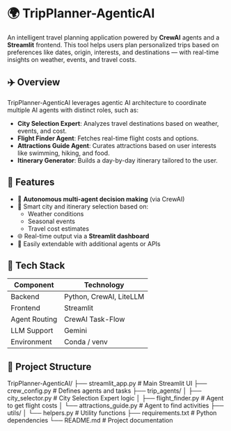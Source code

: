 # 🌍 TripPlanner-AgenticAI

An intelligent travel planning application powered by **CrewAI** agents and a **Streamlit** frontend. This tool helps users plan personalized trips based on preferences like dates, origin, interests, and destinations — with real-time insights on weather, events, and travel costs.

## ✈️ Overview

TripPlanner-AgenticAI leverages agentic AI architecture to coordinate multiple AI agents with distinct roles, such as:

- **City Selection Expert**: Analyzes travel destinations based on weather, events, and cost.
- **Flight Finder Agent**: Fetches real-time flight costs and options.
- **Attractions Guide Agent**: Curates attractions based on user interests like swimming, hiking, and food.
- **Itinerary Generator**: Builds a day-by-day itinerary tailored to the user.

## 🎯 Features

- 🧠 **Autonomous multi-agent decision making** (via CrewAI)
- 📅 Smart city and itinerary selection based on:
  - Weather conditions
  - Seasonal events
  - Travel cost estimates
- 🌐 Real-time output via a **Streamlit dashboard**
- 🔗 Easily extendable with additional agents or APIs

## 🧱 Tech Stack

| Component      | Technology              |
|----------------|-------------------------|
| Backend        | Python, CrewAI, LiteLLM |
| Frontend       | Streamlit               |
| Agent Routing  | CrewAI Task-Flow        |
| LLM Support    | Gemini                  |
| Environment    | Conda / venv            |

## 📂 Project Structure

TripPlanner-AgenticAI/
├── streamlit_app.py            # Main Streamlit UI
├── crew_config.py              # Defines agents and tasks
├── trip_agents/
│   ├── city_selector.py        # City Selection Expert logic
│   ├── flight_finder.py        # Agent to get flight costs
│   └── attractions_guide.py    # Agent to find activities
├── utils/
│   └── helpers.py              # Utility functions
├── requirements.txt            # Python dependencies
└── README.md                   # Project documentation

